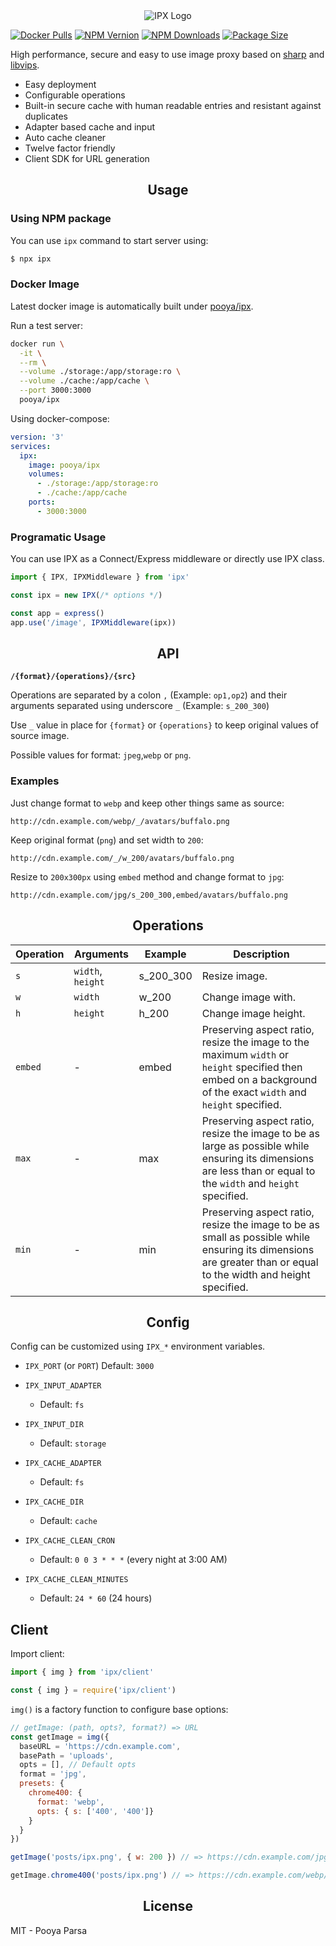 <div align="center">
<img src="./logo.png" alt="IPX Logo" />
</div>

[![Docker Pulls](https://flat.badgen.net/docker/pulls/pooya/ipx)](https://hub.docker.com/r/pooya/ipx)
[![NPM Vernion](https://flat.badgen.net/npm/v/ipx)](https://www.npmjs.com/package/ipx)
[![NPM Downloads](https://flat.badgen.net/npm/dt/ipx)](https://www.npmjs.com/package/ipx)
[![Package Size](https://flat.badgen.net/packagephobia/install/ipx)](https://packagephobia.now.sh/result?p=ipx)

High performance, secure and easy to use image proxy based on [sharp](https://github.com/lovell/sharp) and [libvips](https://github.com/libvips/libvips).

- Easy deployment
- Configurable operations
- Built-in secure cache with human readable entries and resistant against duplicates
- Adapter based cache and input
- Auto cache cleaner
- Twelve factor friendly
- Client SDK for URL generation

<h2 align="center">Usage</h2>

### Using NPM package

You can use `ipx` command to start server using:

```bash
$ npx ipx
```

### Docker Image

Latest docker image is automatically built under [pooya/ipx](https://hub.docker.com/r/pooya/ipx).

Run a test server:

```bash
docker run \
  -it \
  --rm \
  --volume ./storage:/app/storage:ro \
  --volume ./cache:/app/cache \
  --port 3000:3000
  pooya/ipx
```

Using docker-compose:

```yml
version: '3'
services:
  ipx:
    image: pooya/ipx
    volumes:
      - ./storage:/app/storage:ro
      - ./cache:/app/cache
    ports:
      - 3000:3000
```


### Programatic Usage

You can use IPX as a Connect/Express middleware or directly use IPX class.

```js
import { IPX, IPXMiddleware } from 'ipx'

const ipx = new IPX(/* options */)

const app = express()
app.use('/image', IPXMiddleware(ipx))
```

<h2 align="center">API</h2>

**`/{format}/{operations}/{src}`**

Operations are separated by a colon `,` (Example: `op1,op2`) and their arguments separated using underscore `_` (Example: `s_200_300`)

ََ‍‍Use `_` value in place for `{format}` or `{operations}` to keep original values of source image.

Possible values for format: `jpeg`,`webp` or `png`.

### Examples

Just change format to `webp` and keep other things same as source:

`http://cdn.example.com/webp/_/avatars/buffalo.png`

Keep original format (`png`) and set width to `200`:

`http://cdn.example.com/_/w_200/avatars/buffalo.png`

Resize to `200x300px` using `embed` method and change format to `jpg`:

`http://cdn.example.com/jpg/s_200_300,embed/avatars/buffalo.png`


<h2 align="center">Operations</h2>

Operation    |  Arguments            | Example     | Description
-------------|-----------------------|-------------|---------------------------------------------------------
`s`          | `width`, `height`     | s_200_300   | Resize image.
`w`          | `width`               | w_200       | Change image with.
`h`          | `height`              | h_200       | Change image height.
`embed`      | -                     | embed       | Preserving aspect ratio, resize the image to the maximum `width` or `height` specified then embed on a background of the exact `width` and `height` specified.
`max`        | -                     | max         | Preserving aspect ratio, resize the image to be as large as possible while ensuring its dimensions are less than or equal to the `width` and `height` specified.
`min`        | -                     | min         | Preserving aspect ratio, resize the image to be as small as possible while ensuring its dimensions are greater than or equal to the width and height specified.

<h2 align="center">Config</h2>

Config can be customized using `IPX_*` environment variables.

- `IPX_PORT` (or `PORT`)
  Default: `3000`

- `IPX_INPUT_ADAPTER`
  - Default: `fs`

- `IPX_INPUT_DIR`
  - Default: `storage`

- `IPX_CACHE_ADAPTER`
  - Default: `fs`

- `IPX_CACHE_DIR`
  - Default: `cache`

- `IPX_CACHE_CLEAN_CRON`
  - Default: `0 0 3 * * *` (every night at 3:00 AM)

- `IPX_CACHE_CLEAN_MINUTES`
  - Default: `24 * 60` (24 hours)

## Client

Import client:

```js
import { img } from 'ipx/client'

const { img } = require('ipx/client')
```

`img()` is a factory function to configure base options:

```js
// getImage: (path, opts?, format?) => URL
const getImage = img({
  baseURL = 'https://cdn.example.com',
  basePath = 'uploads',
  opts = [], // Default opts
  format = 'jpg',
  presets: {
    chrome400: {
      format: 'webp',
      opts: { s: ['400', '400']}
    }
  }
})

getImage('posts/ipx.png', { w: 200 }) // => https://cdn.example.com/jpg/w_200/uploads/posts/ipx.png

getImage.chrome400('posts/ipx.png') // => https://cdn.example.com/webp/s_400_400/uploads/posts/ipx.png
```


<h2 align="center">License</h2>

MIT - Pooya Parsa
